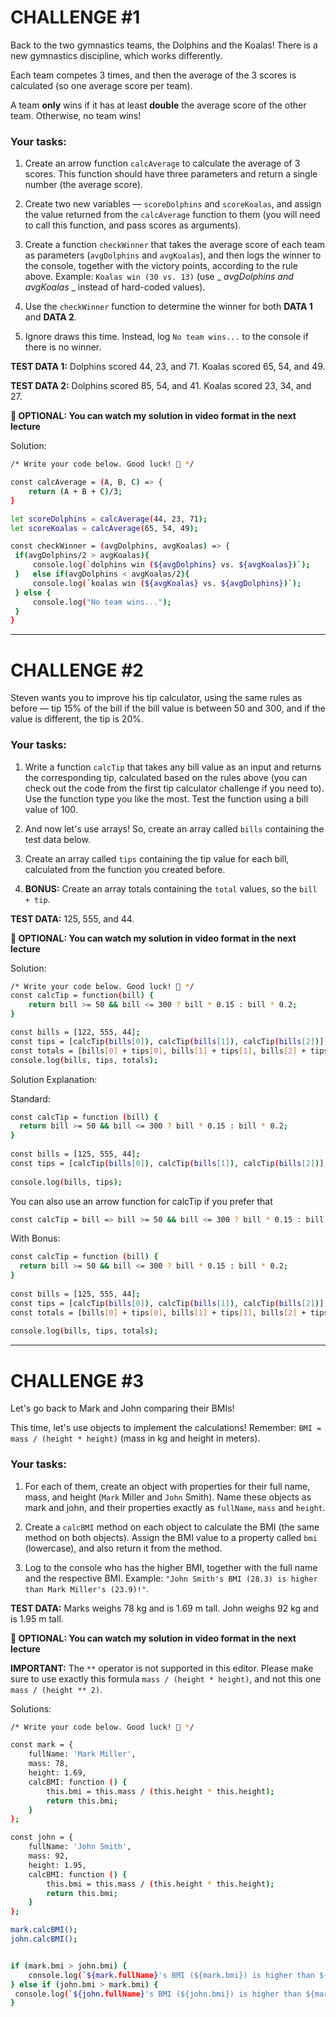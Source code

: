 # CHALLENGE #1
Back to the two gymnastics teams, the Dolphins and the Koalas! There is a new gymnastics discipline, which works differently.

Each team competes 3 times, and then the average of the 3 scores is calculated (so one average score per team).

A team **only** wins if it has at least **double** the average score of the other team. Otherwise, no team wins!



### Your tasks:

1. Create an arrow function `calcAverage` to calculate the average of 3 scores. This function should have three parameters and return a single number (the average score).

2. Create two new variables — `scoreDolphins` and `scoreKoalas`, and assign the value returned from the `calcAverage` function to them (you will need to call this function, and pass scores as arguments).

3. Create a function `checkWinner` that takes the average score of each team as parameters (`avgDolphins` and `avgKoalas`), and then logs the winner to the console, together with the victory points, according to the rule above. Example: `Koalas win (30 vs. 13)` (use _ _avgDolphins and avgKoalas_ _ instead of hard-coded values).

4. Use the `checkWinner` function to determine the winner for both **DATA 1** and **DATA 2**.

5. Ignore draws this time. Instead, log `No team wins...` to the console if there is no winner.



**TEST DATA 1:** Dolphins scored 44, 23, and 71. Koalas scored 65, 54, and 49.

**TEST DATA 2:** Dolphins scored 85, 54, and 41. Koalas scored 23, 34, and 27.



**👋 OPTIONAL: You can watch my solution in video format in the next lecture**

Solution:
```bash
/* Write your code below. Good luck! 🙂 */

const calcAverage = (A, B, C) => {
    return (A + B + C)/3;
}

let scoreDolphins = calcAverage(44, 23, 71);
let scoreKoalas = calcAverage(65, 54, 49);

const checkWinner = (avgDolphins, avgKoalas) => {
 if(avgDolphins/2 > avgKoalas){
     console.log(`dolphins win (${avgDolphins} vs. ${avgKoalas})`);
 }   else if(avgDolphins < avgKoalas/2){
     console.log(`koalas win (${avgKoalas} vs. ${avgDolphins})`);
 } else { 
     console.log("No team wins...");
 }
}
```

---

# CHALLENGE #2
Steven wants you to improve his tip calculator, using the same rules as before — tip 15% of the bill if the bill value is between 50 and 300, and if the value is different, the tip is 20%.

### Your tasks:

1. Write a function `calcTip` that takes any bill value as an input and returns the corresponding tip, calculated based on the rules above (you can check out the code from the first tip calculator challenge if you need to). Use the function type you like the most. Test the function using a bill value of 100.

2. And now let's use arrays! So, create an array called `bills` containing the test data below.

3. Create an array called `tips` containing the tip value for each bill, calculated from the function you created before.

4. **BONUS:** Create an array totals containing the `total` values, so the `bill + tip`.

**TEST DATA:** 125, 555, and 44.



**👋 OPTIONAL: You can watch my solution in video format in the next lecture**

Solution:
```bash
/* Write your code below. Good luck! 🙂 */
const calcTip = function(bill) {
    return bill >= 50 && bill <= 300 ? bill * 0.15 : bill * 0.2;
}

const bills = [122, 555, 44];
const tips = [calcTip(bills[0]), calcTip(bills[1]), calcTip(bills[2])];
const totals = [bills[0] + tips[0], bills[1] + tips[1], bills[2] + tips[2]];
console.log(bills, tips, totals);
```

Solution Explanation:

Standard:

```bash
const calcTip = function (bill) {
  return bill >= 50 && bill <= 300 ? bill * 0.15 : bill * 0.2;
}
 
const bills = [125, 555, 44];
const tips = [calcTip(bills[0]), calcTip(bills[1]), calcTip(bills[2])];
 
console.log(bills, tips);
```
You can also use an arrow function for calcTip if you prefer that

```bash
const calcTip = bill => bill >= 50 && bill <= 300 ? bill * 0.15 : bill * 0.2;
```

With Bonus:
```bash
const calcTip = function (bill) {
  return bill >= 50 && bill <= 300 ? bill * 0.15 : bill * 0.2;
}
 
const bills = [125, 555, 44];
const tips = [calcTip(bills[0]), calcTip(bills[1]), calcTip(bills[2])];
const totals = [bills[0] + tips[0], bills[1] + tips[1], bills[2] + tips[2]];
 
console.log(bills, tips, totals);
```
---

# CHALLENGE #3
Let's go back to Mark and John comparing their BMIs!

This time, let's use objects to implement the calculations! Remember: `BMI = mass / (height * height)` (mass in kg and height in meters).

### Your tasks:

1. For each of them, create an object with properties for their full name, mass, and height (`Mark` Miller and `John` Smith). Name these objects as mark and john, and their properties exactly as `fullName`, `mass` and `height`.

2. Create a `calcBMI` method on each object to calculate the BMI (the same method on both objects). Assign the BMI value to a property called `bmi` (lowercase), and also return it from the method.

3. Log to the console who has the higher BMI, together with the full name and the respective BMI. Example: `"John Smith's BMI (28.3) is higher than Mark Miller's (23.9)!"`.

**TEST DATA:** Marks weighs 78 kg and is 1.69 m tall. John weighs 92 kg and is 1.95 m tall.



**👋 OPTIONAL: You can watch my solution in video format in the next lecture**



**IMPORTANT:** The `**` operator is not supported in this editor. Please make sure to use exactly this formula `mass / (height * height)`, and not this one `mass / (height ** 2)`.

Solutions:
```bash
/* Write your code below. Good luck! 🙂 */

const mark = {
    fullName: 'Mark Miller',
    mass: 78,
    height: 1.69,
    calcBMI: function () {
        this.bmi = this.mass / (this.height * this.height);
        return this.bmi;
    }
};

const john = {
    fullName: 'John Smith',
    mass: 92,
    height: 1.95,
    calcBMI: function () {
        this.bmi = this.mass / (this.height * this.height);
        return this.bmi;
    }
};

mark.calcBMI();
john.calcBMI();


if (mark.bmi > john.bmi) {
    console.log(`${mark.fullName}'s BMI (${mark.bmi}) is higher than ${john.fullName}'s (${john.bmi})!`)
} else if (john.bmi > mark.bmi) {
 console.log(`${john.fullName}'s BMI (${john.bmi}) is higher than ${mark.fullName}'s (${mark.bmi})!`)
}
```

